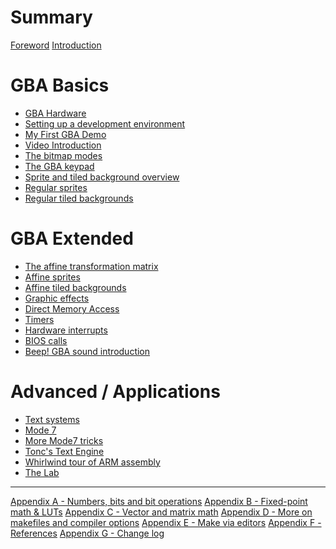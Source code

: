 # Summary

[Foreword](./foreword.md)
[Introduction](./intro.md)

# GBA Basics

- [GBA Hardware](./hardware.md)
- [Setting up a development environment]()
- [My First GBA Demo](./first.md)
- [Video Introduction](./video.md)
- [The bitmap modes](./bitmaps.md)
- [The GBA keypad](./keys.md)
- [Sprite and tiled background overview](./objbg.md)
- [Regular sprites](./regobj.md)
- [Regular tiled backgrounds](./regbg.md)

# GBA Extended

- [The affine transformation matrix](./affine.md)
- [Affine sprites](./affobj.md)
- [Affine tiled backgrounds](./affbg.md)
- [Graphic effects](./gfx.md)
- [Direct Memory Access](./dma.md)
- [Timers](./timers.md)
- [Hardware interrupts](./interrupts.md)
- [BIOS calls](./swi.md)
- [Beep! GBA sound introduction](./sndsqr.md)

# Advanced / Applications

- [Text systems](./text.md)
- [Mode 7](./mode7.md)
- [More Mode7 tricks](./mode7ex.md)
- [Tonc's Text Engine]()
- [Whirlwind tour of ARM assembly](./asm.md)
- [The Lab]()

---

[Appendix A - Numbers, bits and bit operations](./numbers.md)
[Appendix B - Fixed-point math & LUTs](./fixed.md)
[Appendix C - Vector and matrix math]()
[Appendix D - More on makefiles and compiler options](./makefile.md)
[Appendix E - Make via editors]()
[Appendix F - References]()
[Appendix G - Change log]()
